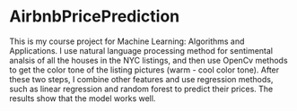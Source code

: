 # AirbnbPricePrediction
This is my course project for Machine Learning: Algorithms and Applications. I use natural language processing method for sentimental analsis of all the houses in the NYC listings, and then use OpenCv methods to get the color tone of the listing pictures (warm - cool color tone). After these two steps, I combine other features and use regression methods, such as linear regression and random forest to predict their prices. The results show that the model works well.
